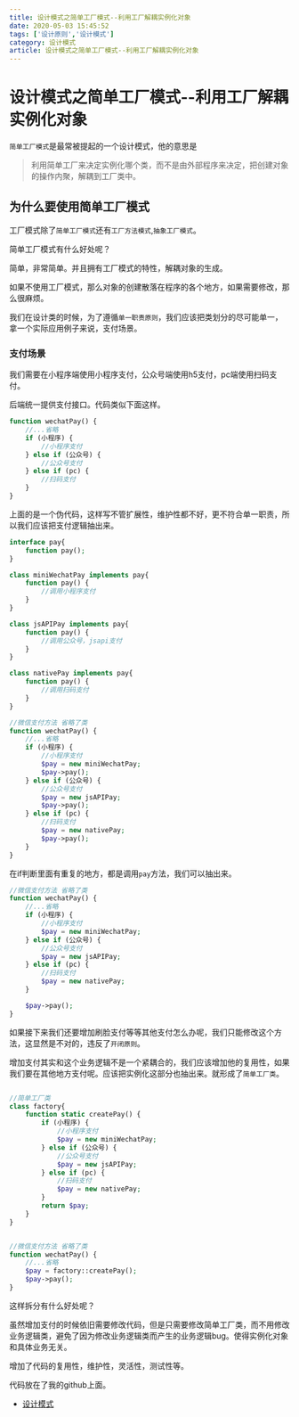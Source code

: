 ```yaml
---
title: 设计模式之简单工厂模式--利用工厂解耦实例化对象
date: 2020-05-03 15:45:52
tags: ['设计原则','设计模式']
category: 设计模式
article: 设计模式之简单工厂模式--利用工厂解耦实例化对象
---
```


# 设计模式之简单工厂模式--利用工厂解耦实例化对象

`简单工厂模式`是最常被提起的一个设计模式，他的意思是

> 利用简单工厂来决定实例化哪个类，而不是由外部程序来决定，把创建对象的操作内聚，解耦到工厂类中。

## 为什么要使用简单工厂模式

工厂模式除了`简单工厂模式`还有`工厂方法模式`,`抽象工厂模式`。

简单工厂模式有什么好处呢？

简单，非常简单。并且拥有工厂模式的特性，解耦对象的生成。

如果不使用工厂模式，那么对象的创建散落在程序的各个地方，如果需要修改，那么很麻烦。

我们在设计类的时候，为了遵循`单一职责原则`，我们应该把类划分的尽可能单一，拿一个实际应用例子来说，支付场景。

### 支付场景

我们需要在小程序端使用小程序支付，公众号端使用h5支付，pc端使用扫码支付。

后端统一提供支付接口。代码类似下面这样。

```php
function wechatPay() {
    //...省略
    if (小程序) {
        //小程序支付
    } else if (公众号) {
        //公众号支付
    } else if (pc) {
        //扫码支付
    }
}
```

上面的是一个伪代码，这样写不管扩展性，维护性都不好，更不符合单一职责，所以我们应该把支付逻辑抽出来。

```php
interface pay{
    function pay();
}

class miniWechatPay implements pay{
    function pay() {
        //调用小程序支付
    }
}

class jsAPIPay implements pay{
    function pay() {
        //调用公众号，jsapi支付
    }
}

class nativePay implements pay{
    function pay() {
        //调用扫码支付
    }
}

//微信支付方法 省略了类
function wechatPay() {
    //...省略
    if (小程序) {
        //小程序支付
        $pay = new miniWechatPay;
        $pay->pay();
    } else if (公众号) {
        //公众号支付
        $pay = new jsAPIPay;
        $pay->pay();
    } else if (pc) {
        //扫码支付
        $pay = new nativePay;
        $pay->pay();
    }
}

```

在if判断里面有重复的地方，都是调用`pay`方法，我们可以抽出来。

```php
//微信支付方法 省略了类
function wechatPay() {
    //...省略
    if (小程序) {
        //小程序支付
        $pay = new miniWechatPay;
    } else if (公众号) {
        //公众号支付
        $pay = new jsAPIPay;
    } else if (pc) {
        //扫码支付
        $pay = new nativePay;
    }

    $pay->pay();
}
```

如果接下来我们还要增加刷脸支付等等其他支付怎么办呢，我们只能修改这个方法，这显然是不对的，违反了`开闭原则`。

增加支付其实和这个业务逻辑不是一个紧耦合的，我们应该增加他的复用性，如果我们要在其他地方支付呢。应该把实例化这部分也抽出来。就形成了`简单工厂类`。

```php

//简单工厂类
class factory{
    function static createPay() {
        if (小程序) {
            //小程序支付
            $pay = new miniWechatPay;
        } else if (公众号) {
            //公众号支付
            $pay = new jsAPIPay;
        } else if (pc) {
            //扫码支付
            $pay = new nativePay;
        }
        return $pay;
    } 
}


//微信支付方法 省略了类
function wechatPay() {
    //...省略
    $pay = factory::createPay();
    $pay->pay();
}


```

这样拆分有什么好处呢？

虽然增加支付的时候依旧需要修改代码，但是只需要修改简单工厂类，而不用修改业务逻辑类，避免了因为修改业务逻辑类而产生的业务逻辑bug。使得实例化对象和具体业务无关。

增加了代码的复用性，维护性，灵活性，测试性等。

代码放在了我的github上面。

- [设计模式](https://github.com/Thepatterraining/design-pattern)
